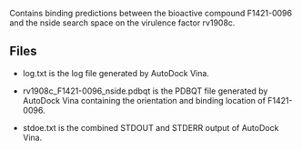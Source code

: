 Contains binding predictions between the bioactive compound F1421-0096 and the nside search space on the virulence factor rv1908c.

## Files

- log.txt is the log file generated by AutoDock Vina.

- rv1908c_F1421-0096_nside.pdbqt is the PDBQT file generated by AutoDock Vina containing the orientation and binding location of F1421-0096.

- stdoe.txt is the combined STDOUT and STDERR output of AutoDock Vina.

